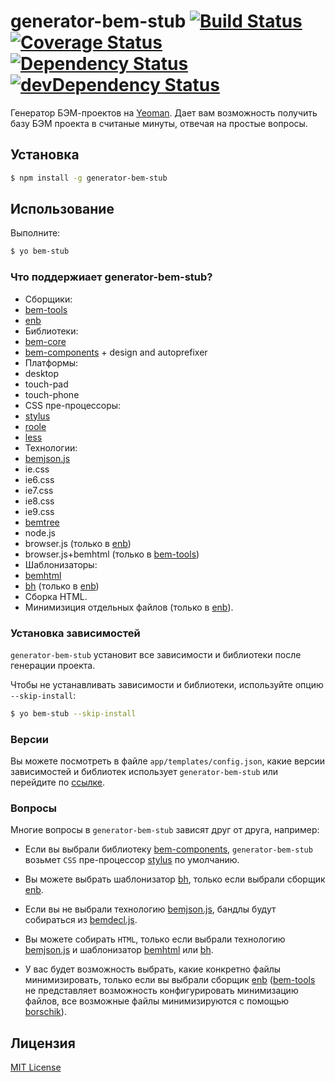 # generator-bem-stub [![Build Status](https://travis-ci.org/bem/generator-bem-stub.svg)](https://travis-ci.org/bem/generator-bem-stub) [![Coverage Status](https://img.shields.io/coveralls/bem/generator-bem-stub.svg)](https://coveralls.io/r/bem/generator-bem-stub?branch=master) [![Dependency Status](https://david-dm.org/bem/generator-bem-stub.svg)](https://david-dm.org/bem/generator-bem-stub) [![devDependency Status](https://david-dm.org/bem/generator-bem-stub/dev-status.svg)](https://david-dm.org/bem/generator-bem-stub#info=devDependencies)

Генератор БЭМ-проектов на [Yeoman](http://yeoman.io).
Дает вам возможность получить базу БЭМ проекта в считаные минуты, отвечая на простые вопросы.

## Установка

```bash
$ npm install -g generator-bem-stub
```

## Использование

Выполните:

```bash
$ yo bem-stub
```

### Что поддержиает generator-bem-stub?

* Сборщики:
 * [bem-tools](http://ru.bem.info/tools/bem/bem-tools/)
 * [enb](https://github.com/enb-make/enb)
* Библиотеки:
 * [bem-core](http://ru.bem.info/libs/bem-core/current/)
 * [bem-components](http://ru.bem.info/libs/bem-components/current/) + design and autoprefixer
* Платформы:
 * desktop
 * touch-pad
 * touch-phone
* CSS пре-процессоры:
 * [stylus](https://github.com/LearnBoost/stylus)
 * [roole](https://github.com/curvedmark/roole)
 * [less](https://github.com/less/less.js)
* Технологии:
 * [bemjson.js](http://ru.bem.info/technology/bemjson/current/bemjson/)
 * ie.css
 * ie6.css
 * ie7.css
 * ie8.css
 * ie9.css
 * [bemtree](http://ru.bem.info/technology/bemtree/current/bemtree/)
 * node.js
 * browser.js (только в [enb](https://github.com/enb-make/enb))
 * browser.js+bemhtml (только в [bem-tools](http://ru.bem.info/tools/bem/bem-tools/))
* Шаблонизаторы:
 * [bemhtml](http://ru.bem.info/technology/bemhtml/current/intro/)
 * [bh](https://github.com/enb-make/bh) (только в [enb](https://github.com/enb-make/enb))
* Сборка HTML.
* Минимизиция отдельных файлов (только в [enb](https://github.com/enb-make/enb)).

### Установка зависимостей

```generator-bem-stub``` установит все зависимости и библиотеки после генерации проекта.

Чтобы не устанавливать зависимости и библиотеки, используйте опцию ```--skip-install```:

```bash
$ yo bem-stub --skip-install
```

### Версии

Вы можете посмотреть в файле ```app/templates/config.json```, какие версии зависимостей и библиотек использует ```generator-bem-stub``` или перейдите по [ссылке](https://github.com/bem/generator-bem-stub/blob/master/app/templates/config.json#L2-L20).

### Вопросы

Многие вопросы в `generator-bem-stub` зависят друг от друга, например:

* Если вы выбрали библиотеку [bem-components](http://ru.bem.info/libs/bem-components/current/), `generator-bem-stub` возьмет `CSS` пре-процессор [stylus](https://github.com/LearnBoost/stylus) по умолчанию.

* Вы можете выбрать шаблонизатор [bh](https://github.com/enb-make/bh), только если выбрали сборщик [enb](https://github.com/enb-make/enb).

* Если вы не выбрали технологию [bemjson.js](http://ru.bem.info/technology/bemjson/current/bemjson/), бандлы будут собираться из [bemdecl.js](http://ru.bem.info/technology/bemjson/current/bemjson/).

* Вы можете собирать `HTML`, только если выбрали технологию [bemjson.js](http://ru.bem.info/technology/bemjson/current/bemjson/) и шаблонизатор [bemhtml](http://ru.bem.info/technology/bemhtml/current/intro/) или [bh](https://github.com/enb-make/bh).

* У вас будет возможность выбрать, какие конкретно файлы минимизировать, только если вы выбрали сборщик [enb](https://github.com/enb-make/enb) ([bem-tools](http://ru.bem.info/tools/bem/bem-tools/) не представляет возможность конфигурировать минимизацию файлов, все возможные файлы минимизируются с помощью [borschik](http://ru.bem.info/tools/optimizers/borschik/)).

## Лицензия

[MIT License](http://en.wikipedia.org/wiki/MIT_License)
